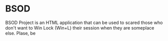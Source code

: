 # BSOD
BSOD Project is an HTML application that can be used to scared those who don't want to Win Lock (Win+L) their session when they are someplace else.
Plase, be 
